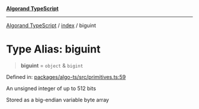 [**Algorand TypeScript**](../../README.md)

***

[Algorand TypeScript](../../modules.md) / [index](../README.md) / biguint

# Type Alias: biguint

> **biguint** = `object` & `bigint`

Defined in: [packages/algo-ts/src/primitives.ts:59](https://github.com/algorandfoundation/puya-ts/blob/main/packages/algo-ts/src/primitives.ts#L59)

An unsigned integer of up to 512 bits

Stored as a big-endian variable byte array
